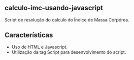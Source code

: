 ## calculo-imc-usando-javascript

Script de resolução do calculo do Índice de Massa Corpórea.

## Características

- Uso de HTML e Javascript.
- Utilização da tag Script para desenvolvimento do script.
